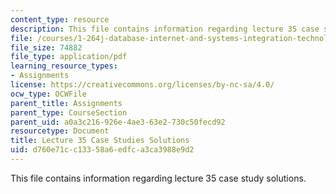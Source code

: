 ```yaml
---
content_type: resource
description: This file contains information regarding lecture 35 case study solutions.
file: /courses/1-264j-database-internet-and-systems-integration-technologies-fall-2013/d760e71cc13358a6edfca3ca3988e9d2_MIT1_264JF13_L35_case_sol.pdf
file_size: 74882
file_type: application/pdf
learning_resource_types:
- Assignments
license: https://creativecommons.org/licenses/by-nc-sa/4.0/
ocw_type: OCWFile
parent_title: Assignments
parent_type: CourseSection
parent_uid: a0a3c216-926e-4ae3-63e2-730c50fecd92
resourcetype: Document
title: Lecture 35 Case Studies Solutions
uid: d760e71c-c133-58a6-edfc-a3ca3988e9d2
---
```

This file contains information regarding lecture 35 case study solutions.
